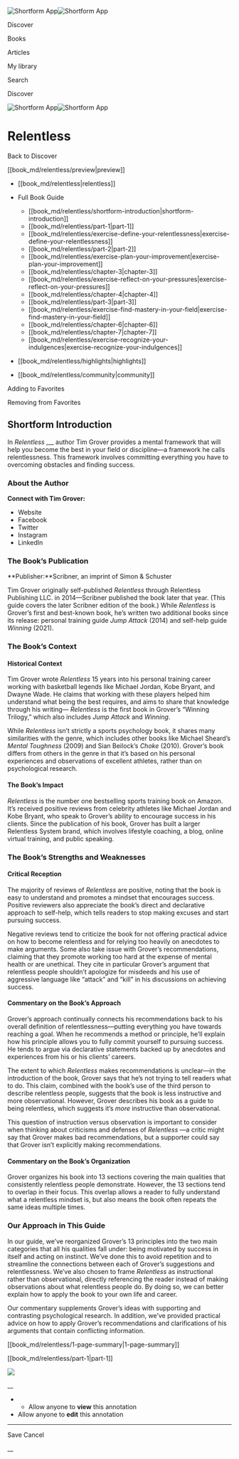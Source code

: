 ![Shortform App](/img/logo.36a2399e.svg)![Shortform App](/img/logo-dark.70c1b072.svg)

Discover

Books

Articles

My library

Search

Discover

![Shortform App](/img/logo.36a2399e.svg)![Shortform App](/img/logo-dark.70c1b072.svg)

# Relentless

Back to Discover

[[book_md/relentless/preview|preview]]

  * [[book_md/relentless|relentless]]
  * Full Book Guide

    * [[book_md/relentless/shortform-introduction|shortform-introduction]]
    * [[book_md/relentless/part-1|part-1]]
    * [[book_md/relentless/exercise-define-your-relentlessness|exercise-define-your-relentlessness]]
    * [[book_md/relentless/part-2|part-2]]
    * [[book_md/relentless/exercise-plan-your-improvement|exercise-plan-your-improvement]]
    * [[book_md/relentless/chapter-3|chapter-3]]
    * [[book_md/relentless/exercise-reflect-on-your-pressures|exercise-reflect-on-your-pressures]]
    * [[book_md/relentless/chapter-4|chapter-4]]
    * [[book_md/relentless/part-3|part-3]]
    * [[book_md/relentless/exercise-find-mastery-in-your-field|exercise-find-mastery-in-your-field]]
    * [[book_md/relentless/chapter-6|chapter-6]]
    * [[book_md/relentless/chapter-7|chapter-7]]
    * [[book_md/relentless/exercise-recognize-your-indulgences|exercise-recognize-your-indulgences]]
  * [[book_md/relentless/highlights|highlights]]
  * [[book_md/relentless/community|community]]



Adding to Favorites 

Removing from Favorites 

## Shortform Introduction

In _Relentless_ ,__ author Tim Grover provides a mental framework that will help you become the best in your field or discipline—a framework he calls relentlessness. This framework involves committing everything you have to overcoming obstacles and finding success.

### About the Author

**Connect with Tim Grover:**

  * Website
  * Facebook
  * Twitter
  * Instagram
  * LinkedIn



### The Book’s Publication

**Publisher:**Scribner, an imprint of Simon & Schuster

Tim Grover originally self-published _Relentless_ through Relentless Publishing LLC. in 2014—Scribner published the book later that year. (This guide covers the later Scribner edition of the book.) While _Relentless_ is Grover’s first and best-known book, he’s written two additional books since its release: personal training guide _Jump Attack_ (2014) and self-help guide _Winning_ (2021).

### The Book’s Context

#### Historical Context

Tim Grover wrote _Relentless_ 15 years into his personal training career working with basketball legends like Michael Jordan, Kobe Bryant, and Dwayne Wade. He claims that working with these players helped him understand what being the best requires, and aims to share that knowledge through his writing— _Relentless_ is the first book in Grover’s “Winning Trilogy,” which also includes _Jump Attack_ and _Winning_.

While _Relentless_ isn’t strictly a sports psychology book, it shares many similarities with the genre, which includes other books like Michael Sheard’s _Mental Toughness_ (2009) and Sian Beilock’s _Choke_ (2010). Grover’s book differs from others in the genre in that it’s based on his personal experiences and observations of excellent athletes, rather than on psychological research.

#### The Book’s Impact

_Relentless_ is the number one bestselling sports training book on Amazon. It’s received positive reviews from celebrity athletes like Michael Jordan and Kobe Bryant, who speak to Grover’s ability to encourage success in his clients. Since the publication of his book, Grover has built a larger Relentless System brand, which involves lifestyle coaching, a blog, online virtual training, and public speaking.

### The Book’s Strengths and Weaknesses

#### Critical Reception

The majority of reviews of _Relentless_ are positive, noting that the book is easy to understand and promotes a mindset that encourages success. Positive reviewers also appreciate the book’s direct and declarative approach to self-help, which tells readers to stop making excuses and start pursuing success.

Negative reviews tend to criticize the book for not offering practical advice on how to become relentless and for relying too heavily on anecdotes to make arguments. Some also take issue with Grover’s recommendations, claiming that they promote working too hard at the expense of mental health or are unethical. They cite in particular Grover’s argument that relentless people shouldn’t apologize for misdeeds and his use of aggressive language like “attack” and “kill” in his discussions on achieving success.

#### Commentary on the Book’s Approach

Grover’s approach continually connects his recommendations back to his overall definition of relentlessness—putting everything you have towards reaching a goal. When he recommends a method or principle, he’ll explain how his principle allows you to fully commit yourself to pursuing success. He tends to argue via declarative statements backed up by anecdotes and experiences from his or his clients’ careers.

The extent to which _Relentless_ makes recommendations is unclear—in the introduction of the book, Grover says that he’s not trying to tell readers what to do. This claim, combined with the book’s use of the third person to describe relentless people, suggests that the book is less instructive and more observational. However, Grover describes his book as a guide to being relentless, which suggests it’s _more_ instructive than observational.

This question of instruction versus observation is important to consider when thinking about criticisms and defenses of _Relentless_ —a critic might say that Grover makes bad recommendations, but a supporter could say that Grover isn’t explicitly making recommendations.

#### Commentary on the Book’s Organization

Grover organizes his book into 13 sections covering the main qualities that consistently relentless people demonstrate. However, the 13 sections tend to overlap in their focus. This overlap allows a reader to fully understand what a relentless mindset is, but also means the book often repeats the same ideas multiple times.

### Our Approach in This Guide

In our guide, we’ve reorganized Grover’s 13 principles into the two main categories that all his qualities fall under: being motivated by success in itself and acting on instinct. We’ve done this to avoid repetition and to streamline the connections between each of Grover’s suggestions and relentlessness. We’ve also chosen to frame _Relentless_ as instructional rather than observational, directly referencing the reader instead of making observations about what relentless people do. By doing so, we can better explain how to apply the book to your own life and career.

Our commentary supplements Grover’s ideas with supporting and contrasting psychological research. In addition, we’ve provided practical advice on how to apply Grover’s recommendations and clarifications of his arguments that contain conflicting information.

[[book_md/relentless/1-page-summary|1-page-summary]]

[[book_md/relentless/part-1|part-1]]

![](https://bat.bing.com/action/0?ti=56018282&Ver=2&mid=6c950853-2a6b-4548-818e-6e0617240466&sid=f30c5e70639211ee87d33f0876d93783&vid=f30c9700639211eeb3a75d830392c94f&vids=0&msclkid=N&pi=0&lg=en-US&sw=800&sh=600&sc=24&nwd=1&tl=Shortform%20%7C%20Book&p=https%3A%2F%2Fwww.shortform.com%2Fapp%2Fbook%2Frelentless%2Fshortform-introduction&r=&lt=445&evt=pageLoad&sv=1&rn=304528)

__

  *   * Allow anyone to **view** this annotation
  * Allow anyone to **edit** this annotation



* * *

Save Cancel

__




